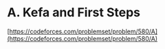 # A. Kefa and First Steps

[https://codeforces.com/problemset/problem/580/A](https://codeforces.com/problemset/problem/580/A)

